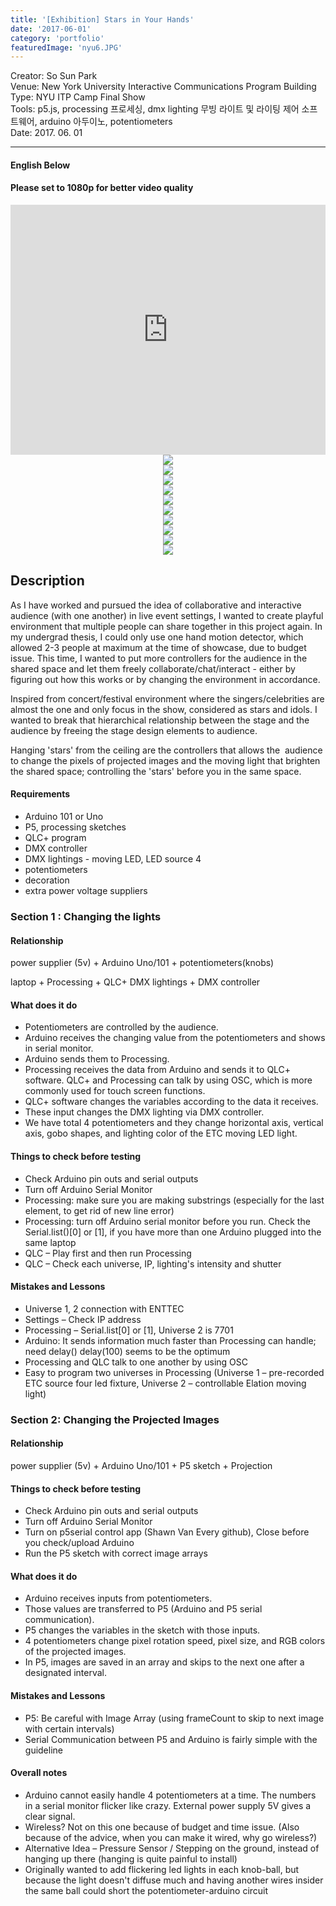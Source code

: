 ```yaml
---
title: '[Exhibition] Stars in Your Hands'
date: '2017-06-01'
category: 'portfolio'
featuredImage: 'nyu6.JPG'
---
```

<div class="intro">
Creator: So Sun Park <br />
Venue: New York University Interactive Communications Program Building <br />
Type: NYU ITP Camp Final Show <br />
Tools: p5.js, processing 프로세싱, dmx lighting 무빙 라이트 및 라이팅 제어 소프트웨어, arduino 아두이노, potentiometers <br />
Date: 2017. 06. 01
</div>

<hr />

#### English Below
#### Please set to 1080p for better video quality

<iframe width="100%" height="400" src="https://www.youtube.com/embed/ASxuVJJzKDY" frameborder="0" allow="accelerometer; autoplay; clipboard-write; encrypted-media; gyroscope; picture-in-picture" allowfullscreen></iframe>

<figure style="display: block; margin: 0 auto; text-align: center">
<img src="nyu7.JPG">
<figcaption></figcaption>
</figure>

<figure style="display: block; margin: 0 auto; text-align: center">
<img src="nyu8.JPG">
<figcaption></figcaption>
</figure>
<figure style="display: block; margin: 0 auto; text-align: center">
<img src="nyu12.JPG">
<figcaption></figcaption>
</figure>

<figure style="display: block; margin: 0 auto; text-align: center">
<img src="nyu10.JPG">
<figcaption></figcaption>
</figure>

<figure style="display: block; margin: 0 auto; text-align: center">
<img src="nyu2.JPG">
<figcaption></figcaption>
</figure>

<figure style="display: block; margin: 0 auto; text-align: center">
<img src="nyu4.JPG">
<figcaption></figcaption>
</figure>

<figure style="display: block; margin: 0 auto; text-align: center">
<img src="nyu5.JPG">
<figcaption></figcaption>
</figure>

<figure style="display: block; margin: 0 auto; text-align: center">
<img src="nyu11.JPG">
<figcaption></figcaption>
</figure>

<figure style="display: block; margin: 0 auto; text-align: center">
<img src="nyu9.JPG">
<figcaption></figcaption>
</figure>

<figure style="display: block; margin: 0 auto; text-align: center">
<img src="nyu6.JPG">
<figcaption></figcaption>
</figure>




## Description

As I have worked and pursued the idea of collaborative and interactive audience (with one another) in live event settings, I wanted to create playful environment that multiple people can share together in this project again. In my undergrad thesis, I could only use one hand motion detector, which allowed 2-3 people at maximum at the time of showcase, due to budget issue. This time, I wanted to put more controllers for the audience in the shared space and let them freely collaborate/chat/interact - either by figuring out how this works or by changing the environment in accordance.

Inspired from concert/festival environment where the singers/celebrities are almost the one and only focus in the show, considered as stars and idols. I wanted to break that hierarchical relationship between the stage and the audience by freeing the stage design elements to audience.

Hanging 'stars' from the ceiling are the controllers that allows the  audience to change the pixels of projected images and the moving light that brighten the shared space; controlling the 'stars' before you in the same space.



#### Requirements

- Arduino 101 or Uno
- P5, processing sketches
- QLC+ program
- DMX controller
- DMX lightings - moving LED, LED source 4
- potentiometers
- decoration
- extra power voltage suppliers

### Section 1 : Changing the lights

#### Relationship

power supplier (5v) + Arduino Uno/101 + potentiometers(knobs) 

laptop + Processing + QLC+ DMX lightings + DMX controller

#### What does it do

- Potentiometers are controlled by the audience.
- Arduino receives the changing value from the potentiometers and shows in serial monitor.
- Arduino sends them to Processing.
- Processing receives the data from Arduino and sends it to QLC+ software. QLC+ and Processing can talk by using OSC, which is more commonly used for touch screen functions.
- QLC+ software changes the variables according to the data it receives.
- These input changes the DMX lighting via DMX controller.
- We have total 4 potentiometers and they change horizontal axis, vertical axis, gobo shapes, and lighting color of the ETC moving LED light.

#### Things to check before testing
- Check Arduino pin outs and serial outputs
- Turn off Arduino Serial Monitor
- Processing: make sure you are making substrings (especially for the last element, to get rid of new line error)
- Processing: turn off Arduino serial monitor before you run. Check the Serial.list()[0] or [1], if you have more than one Arduino plugged into the same laptop
- QLC – Play first and then run Processing
- QLC – Check each universe, IP, lighting's intensity and shutter

#### Mistakes and Lessons

- Universe 1, 2 connection with ENTTEC
- Settings – Check IP address
- Processing – Serial.list[0] or [1], Universe 2 is 7701
- Arduino: It sends information much faster than Processing can handle; need delay()
delay(100) seems to be the optimum
- Processing and QLC talk to one another by using OSC
- Easy to program two universes in Processing (Universe 1 – pre-recorded ETC source four led fixture, Universe 2 – controllable Elation moving light)


### Section 2: Changing the Projected Images

#### Relationship
power supplier (5v) + Arduino Uno/101 + P5 sketch + Projection

#### Things to check before testing
- Check Arduino pin outs and serial outputs
- Turn off Arduino Serial Monitor
- Turn on p5serial control app (Shawn Van Every github), Close before you check/upload Arduino
- Run the P5 sketch with correct image arrays

#### What does it do

- Arduino receives inputs from potentiometers.
- Those values are transferred to P5 (Arduino and P5 serial communication).
- P5 changes the variables in the sketch with those inputs.
- 4 potentiometers change pixel rotation speed, pixel size, and RGB colors of the projected images.
- In P5, images are saved in an array and skips to the next one after a designated interval.

#### Mistakes and Lessons
- P5: Be careful with Image Array (using frameCount to skip to next image with certain intervals)
- Serial Communication between P5 and Arduino is fairly simple with the guideline

#### Overall notes
- Arduino cannot easily handle 4 potentiometers at a time. The numbers in a serial monitor flicker like crazy. External power supply 5V gives a clear signal.
- Wireless? Not on this one because of budget and time issue. (Also because of the advice, when you can make it wired, why go wireless?)
- Alternative Idea – Pressure Sensor / Stepping on the ground, instead of hanging up there (hanging is quite painful to install)
- Originally wanted to add flickering led lights in each knob-ball, but because the light doesn't diffuse much and having another wires insider the same ball could short the potentiometer-arduino circuit

